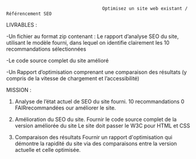                                         Optimisez un site web existant / Référencement SEO

LIVRABLES : 

-Un fichier au format zip contenant : Le rapport d’analyse SEO du site, utilisant le modèle fourni, dans lequel on identifie clairement les 10 recommandations sélectionnées

-Le code source complet du site amélioré

-Un Rapport d’optimisation comprenant une comparaison des résultats (y compris de la vitesse de chargement et l’accessibilité)

MISSION :

1. Analyse de l’état actuel de SEO du site fourni. 
10 recommandations 0 FAIRrecommandées our améliorer le site. 

2. Amélioration du SEO du site. 
Fournir le code source complet de la version améliorée du site 
Le site doit passer le W3C pour HTML et CSS

3. Comparaison des résultats
Fournir un rapport d'optimisation qui démontre la rapidité du site via des comparaisons entre la version actuelle et celle optimisée.
